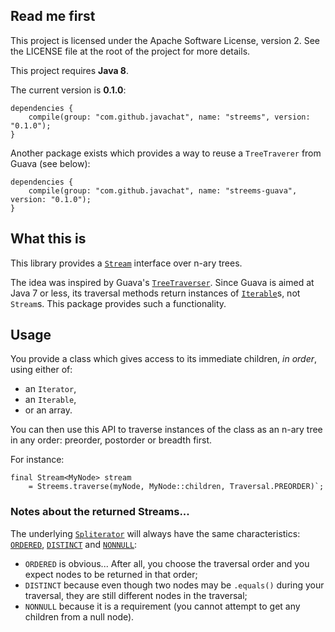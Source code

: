 ## Read me first

This project is licensed under the Apache Software License, version 2. See the
LICENSE file at the root of the project for more details.

This project requires **Java 8**.

The current version is **0.1.0**:

```
dependencies {
    compile(group: "com.github.javachat", name: "streems", version: "0.1.0");
}
```

Another package exists which provides a way to reuse a `TreeTraverer` from Guava
(see below):


```
dependencies {
    compile(group: "com.github.javachat", name: "streems-guava", version: "0.1.0");
}
```

## What this is

This library provides a
[`Stream`](http://docs.oracle.com/javase/8/docs/api/java/util/stream/Stream.html)
interface over n-ary trees.

The idea was inspired by Guava's
[`TreeTraverser`](http://docs.guava-libraries.googlecode.com/git-history/release/javadoc/com/google/common/collect/TreeTraverser.html).
Since Guava is aimed at Java 7 or less, its traversal methods return instances
of
[`Iterable`](http://docs.oracle.com/javase/8/docs/api/java/lang/Iterable.html)s,
not `Stream`s. This package provides such a functionality.

## Usage

You provide a class which gives access to its immediate children, _in order_,
using either of:

* an `Iterator`,
* an `Iterable`,
* or an array.

You can then use this API to traverse instances of the class as an n-ary tree in
any order: preorder, postorder or breadth first.

For instance:

```
final Stream<MyNode> stream
    = Streems.traverse(myNode, MyNode::children, Traversal.PREORDER)`;
```

### Notes about the returned Streams...

The underlying
[`Spliterator`](http://docs.oracle.com/javase/8/docs/api/java/util/Spliterator.html)
will always have the same characteristics:
[`ORDERED`](http://docs.oracle.com/javase/8/docs/api/java/util/Spliterator.html#ORDERED),
[`DISTINCT`](http://docs.oracle.com/javase/8/docs/api/java/util/Spliterator.html#DISTINCT) and
[`NONNULL`](http://docs.oracle.com/javase/8/docs/api/java/util/Spliterator.html#NONNULL):

* `ORDERED` is obvious... After all, you choose the traversal order and you
  expect nodes to be returned in that order;
* `DISTINCT` because even though two nodes may be `.equals()` during your
  traversal, they are still different nodes in the traversal;
* `NONNULL` because it is a requirement (you cannot attempt to get any children
  from a null node).

